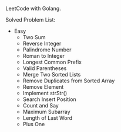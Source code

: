 LeetCode with Golang.

Solved Problem List:
- Easy
    - Two Sum
    - Reverse Integer
    - Palindrome Number
    - Roman to Integer
    - Longest Common Prefix
    - Valid Parentheses
    - Merge Two Sorted Lists
    - Remove Duplicates from Sorted Array
    - Remove Element
    - Implement strStr()
    - Search Insert Position
    - Count and Say
    - Maximum Subarray
    - Length of Last Word
    - Plus One